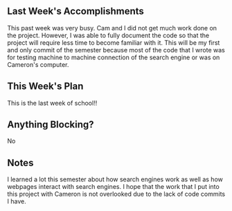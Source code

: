 ## Last Week's Accomplishments
  This past week was very busy. Cam and I did not get much work done on the
  project. However, I was able to fully document the code so that the project
  will require less time to become familiar with it. This will be my first and
  only commit of the semester because most of the code that I wrote was for
  testing machine to machine connection of the search engine or was on Cameron's
  computer.  

## This Week's Plan
  This is the last week of school!!

## Anything Blocking?
  No

## Notes
  I learned a lot this semester about how search engines work as well as how
  webpages interact with search engines. I hope that the work that I put into
  this project with Cameron is not overlooked due to the lack of code commits I
  have. 

